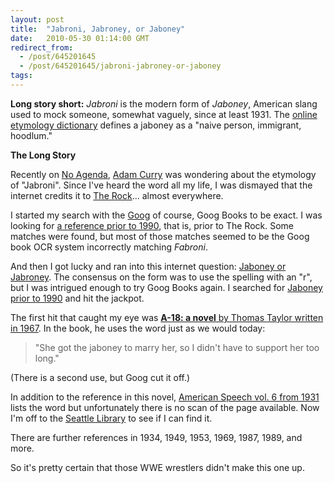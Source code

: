 ```yaml
---
layout: post
title:  "Jabroni, Jabroney, or Jaboney"
date:   2010-05-30 01:14:00 GMT
redirect_from:
  - /post/645201645
  - /post/645201645/jabroni-jabroney-or-jaboney
tags:
---
```




**Long story short:** *Jabroni* is the modern form of *Jaboney*, American slang used to mock someone, somewhat vaguely, since at least 1931. The [online etymology dictionary](http://www.etymonline.com/index.php?term=jabroni) defines a jaboney as a "naive person, immigrant, hoodlum."

**The Long Story**

Recently on [No Agenda](http://noagendashow.com), [Adam Curry](http://curry.com/) was wondering about the etymology of "Jabroni". Since I've heard the word all my life, I was dismayed that the internet credits it to [The Rock](http://www.urbandictionary.com/define.php?term=Jabroni&defid=1184851)... almost everywhere.

I started my search with the [Goog](http://google.com) of course, Goog Books to be exact. I was looking for [a reference prior to 1990](http://books.google.com/books?lr=&as_brr=0&q=jabroni&btnG=Search+Books&as_drrb_is=b&as_minm_is=1&as_miny_is=1000&as_maxm_is=1&as_maxy_is=1990), that is, prior to The Rock. Some matches were found, but most of those matches seemed to be the Goog book OCR system incorrectly matching *Fabroni*.

And then I got lucky and ran into this internet question: [Jaboney or Jabroney](http://www.lemmingtrail.com/mb/199730/). The consensus on the form was to use the spelling with an "r", but I was intrigued enough to try Goog Books again. I searched for [Jaboney prior to 1990](http://books.google.com/books?lr=&as_brr=0&q=jaboney&btnG=Search+Books&as_drrb_is=b&as_minm_is=1&as_miny_is=1000&as_maxm_is=1&as_maxy_is=1990) and hit the jackpot.

The first hit that caught my eye was **[A-18: a novel](http://books.google.com/books?id=wOdaAAAAIAAJ&q=jaboney&dq=jaboney&lr=&as_drrb_is=b&as_minm_is=1&as_miny_is=1000&as_maxm_is=1&as_maxy_is=1990&as_brr=0&cd=5)**[ by Thomas Taylor written in 1967](http://books.google.com/books?id=wOdaAAAAIAAJ&q=jaboney&dq=jaboney&lr=&as_drrb_is=b&as_minm_is=1&as_miny_is=1000&as_maxm_is=1&as_maxy_is=1990&as_brr=0&cd=5). In the book, he uses the word just as we would today:

> "She got the jaboney to marry her, so I didn't have to support her too long."


(There is a second use, but Goog cut it off.)

In addition to the reference in this novel, [American Speech vol. 6 from 1931](http://books.google.com/books?id=7dk4AAAAMAAJ&dq=jaboney&lr=&as_drrb_is=b&as_minm_is=1&as_miny_is=1000&as_maxm_is=1&as_maxy_is=1990&as_brr=0&cd=9) lists the word but unfortunately there is no scan of the page available. Now I'm off to the [Seattle Library](http://www.worldcat.org/wcpa/oclc/1480854?page=frame&url=http%3A%2F%2Fcatalog.spl.org%2Fipac20%2Fipac.jsp%3Findex%3DISBNEX%26term%3D0003-1283%26checksum%3D245c8ffee7a9bb3925601f389f433633&title=Seattle+Public+Library&linktype=opac&detail=UOK%3ASeattle+Public+Library%3APublic+Library) to see if I can find it.

There are further references in 1934, 1949, 1953, 1969, 1987, 1989, and more.

So it's pretty certain that those WWE wrestlers didn't make this one up.
